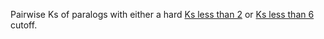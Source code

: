 
Pairwise Ks of paralogs with either a hard [Ks less than 2](plot/ks_2max.pdf) or [Ks less than 6](plot/ks_6max.pdf) cutoff.
